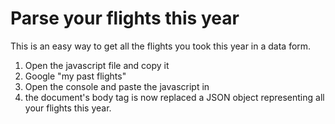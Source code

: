 # Parse your flights this year

This is an easy way to get all the flights you took this year in a data form.

1. Open the javascript file and copy it
2. Google "my past flights"
3. Open the console and paste the javascript in
4. the document's body tag is now replaced a JSON object representing all your
flights this year.
